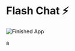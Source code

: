 


# Flash Chat ⚡️



![Finished App](https://github.com/londonappbrewery/Images/blob/master/flash_chat_flutter_demo.gif)

a


